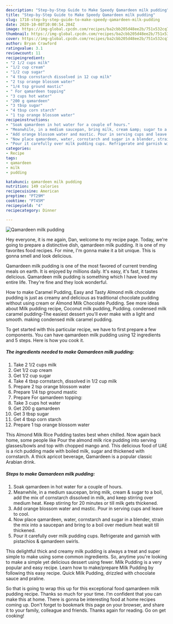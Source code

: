 ```yaml
---
description: "Step-by-Step Guide to Make Speedy Qamardeen milk pudding"
title: "Step-by-Step Guide to Make Speedy Qamardeen milk pudding"
slug: 1718-step-by-step-guide-to-make-speedy-qamardeen-milk-pudding
date: 2020-10-08T10:00:54.284Z
image: https://img-global.cpcdn.com/recipes/ba2cbb205d48ee2b/751x532cq70/qamardeen-milk-pudding-recipe-main-photo.jpg
thumbnail: https://img-global.cpcdn.com/recipes/ba2cbb205d48ee2b/751x532cq70/qamardeen-milk-pudding-recipe-main-photo.jpg
cover: https://img-global.cpcdn.com/recipes/ba2cbb205d48ee2b/751x532cq70/qamardeen-milk-pudding-recipe-main-photo.jpg
author: Bryan Crawford
ratingvalue: 3.1
reviewcount: 11
recipeingredient:
- "2 1/2 cups milk"
- "1/2 cup cream"
- "1/2 cup sugar"
- "4 tbsp cornstarch dissolved in 12 cup milk"
- "2 tsp orange blossom water"
- "1/4 tsp ground mastic"
- " For qamardeen topping"
- "3 cups hot water"
- "200 g qamardeen"
- "3 tbsp sugar"
- "4 tbsp corn starch"
- "1 tsp orange blossom water"
recipeinstructions:
- "Soak qamardeen in hot water for a couple of hours."
- "Meanwhile, in a medium saucepan, bring milk, cream &amp; sugar to a boil, add the mix of cornstarch dissolved in milk, and keep stirring over medium heat. Keep stirring for 20 minutes or till milk gets thickened."
- "Add orange blossom water and mastic. Pour in serving cups and leave to cool."
- "Now place qamardeen, water, cornstarch and sugar in a blender, strain the mix into a saucepan and bring to a boil over medium heat wait till thickened."
- "Pour it carefully over milk pudding cups. Refrigerate and garnish with pistachios &amp; qamardeen swirls."
categories:
- Recipe
tags:
- qamardeen
- milk
- pudding

katakunci: qamardeen milk pudding 
nutrition: 149 calories
recipecuisine: American
preptime: "PT29M"
cooktime: "PT45M"
recipeyield: "4"
recipecategory: Dinner

---
```



![Qamardeen milk pudding](https://img-global.cpcdn.com/recipes/ba2cbb205d48ee2b/751x532cq70/qamardeen-milk-pudding-recipe-main-photo.jpg)

Hey everyone, it is me again, Dan, welcome to my recipe page. Today, we're going to prepare a distinctive dish, qamardeen milk pudding. It is one of my favorites food recipes. For mine, I'm gonna make it a bit unique. This is gonna smell and look delicious.

Qamardeen milk pudding is one of the most favored of current trending meals on earth. It is enjoyed by millions daily. It's easy, it's fast, it tastes delicious. Qamardeen milk pudding is something which I have loved my entire life. They're fine and they look wonderful.

How to make Caramel Pudding, Easy and Tasty Almond milk chocolate pudding is just as creamy and delicious as traditional chocolate pudding without using cream or Almond Milk Chocolate Pudding. See more ideas about Milk pudding recipe, Coconut milk pudding, Pudding. condensed milk caramel pudding-The easiest dessert you&#39;ll ever make with a light and smooth. making condensed milk caramel pudding.


To get started with this particular recipe, we have to first prepare a few components. You can have qamardeen milk pudding using 12 ingredients and 5 steps. Here is how you cook it.

<!--inarticleads1-->

##### The ingredients needed to make Qamardeen milk pudding:

1. Take 2 1/2 cups milk
1. Get 1/2 cup cream
1. Get 1/2 cup sugar
1. Take 4 tbsp cornstarch, dissolved in 1/2 cup milk
1. Prepare 2 tsp orange blossom water
1. Prepare 1/4 tsp ground mastic
1. Prepare  For qamardeen topping:
1. Take 3 cups hot water
1. Get 200 g qamardeen
1. Get 3 tbsp sugar
1. Get 4 tbsp corn starch
1. Prepare 1 tsp orange blossom water


This Almond Milk Rice Pudding tastes best when chilled. Now again back home, some people like Pour the almond milk rice pudding into serving glasses/bowls and top with chopped mango and. This delicious food of UAE is a rich pudding made with boiled milk, sugar and thickened with cornstarch. A thick apricot beverage, Qamardeen is a popular classic Arabian drink. 

<!--inarticleads2-->

##### Steps to make Qamardeen milk pudding:

1. Soak qamardeen in hot water for a couple of hours.
1. Meanwhile, in a medium saucepan, bring milk, cream &amp; sugar to a boil, add the mix of cornstarch dissolved in milk, and keep stirring over medium heat. Keep stirring for 20 minutes or till milk gets thickened.
1. Add orange blossom water and mastic. Pour in serving cups and leave to cool.
1. Now place qamardeen, water, cornstarch and sugar in a blender, strain the mix into a saucepan and bring to a boil over medium heat wait till thickened.
1. Pour it carefully over milk pudding cups. Refrigerate and garnish with pistachios &amp; qamardeen swirls.


This delightful thick and creamy milk pudding is always a treat and super simple to make using some common ingredients. So, anytime you&#39;re looking to make a simple yet delicious dessert using fewer. Milk Pudding is a very popular and easy recipe. Learn how to make/prepare Milk Pudding by following this easy recipe. Quick Milk Pudding, drizzled with chocolate sauce and praline. 

So that is going to wrap this up for this exceptional food qamardeen milk pudding recipe. Thanks so much for your time. I'm confident that you can make this at home. There is gonna be interesting food at home recipes coming up. Don't forget to bookmark this page on your browser, and share it to your family, colleague and friends. Thanks again for reading. Go on get cooking!
